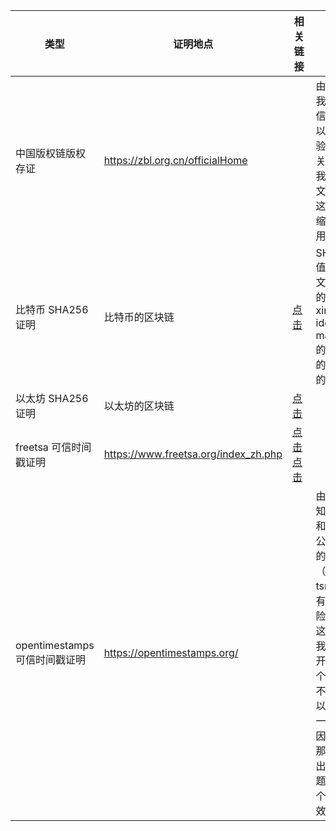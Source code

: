 | 类型 | 证明地点 | 相关链接 | 说明 |
| ---- | ---- | ---- | ---- |
| 中国版权链版权存证 | https://zbl.org.cn/officialHome | &nbsp;&nbsp;&nbsp;&nbsp;&nbsp; | 由于包含我的个人信息，所以不公开验证的相关信息。我存证的文件不是这里的压缩包，不用试了。 |
| 比特币 SHA256 证明 | 比特币的区块链 | [点击](https://www.blockchain.com/explorer/transactions/btc/07c24b3472d8c4bc3eb042738d61f2e6ce0aa6cb5e58b04474c3ee7fcf83880d) | SHA256 值是这个文件夹下的 xinxiang-idea-main.zip 的。下面的以太坊的一样。 |
| 以太坊 SHA256 证明 | 以太坊的区块链 | [点击](https://etherscan.io/tx/0xaeaa9043f52df6dd81331990c2fd8b79fcbffdb501fd7d527a7e938a8044b97f) | |
| freetsa 可信时间戳证明 | https://www.freetsa.org/index_zh.php | [点击](2024-12-12/xinxiang-idea-main_zip.tsq) [点击](2024-12-12/xinxiang-idea-main_zip.tsr) | |
| opentimestamps 可信时间戳证明 | https://opentimestamps.org/ | | 由于我不知道这个和上一个公开相关的文件（tsq、tsr、ots）有什么风险，所以这个文件我没有公开。这两个好像差不多，所以万一上一个确实因为公开那个文件出什么问题的话这个还能有效。 |
